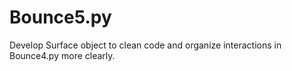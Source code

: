# Bounce5.py
Develop Surface object to clean code and organize interactions in Bounce4.py more clearly.
